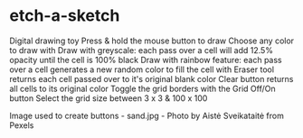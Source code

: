 # etch-a-sketch

Digital drawing toy
  Press & hold the mouse button to draw
  Choose any color to draw with
  Draw with greyscale: each pass over a cell will add 12.5% opacity until the cell is 100% black
  Draw with rainbow feature: each pass over a cell generates a new random color to fill the cell with
  Eraser tool returns each cell passed over to it's original blank color
  Clear button returns all cells to its original color
  Toggle the grid borders with the Grid Off/On button
  Select the grid size between 3 x 3 & 100 x 100
  

Image used to create buttons - sand.jpg - Photo by Aistė Sveikataitė from Pexels
